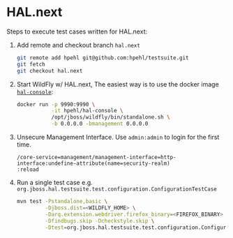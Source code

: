 # HAL.next

Steps to execute test cases written for HAL.next:

1. Add remote and checkout branch `hal.next`  
    ```bash
    git remote add hpehl git@github.com:hpehl/testsuite.git
    git fetch
    git checkout hal.next 
    ```

1. Start WildFly w/ HAL.next,  The easiest way is to use the docker image [`hal-console`](https://hub.docker.com/r/hpehl/hal-console/):  
    ```bash
    docker run -p 9990:9990 \
               -it hpehl/hal-console \
               /opt/jboss/wildfly/bin/standalone.sh \
               -b 0.0.0.0 -bmanagement 0.0.0.0
    ```
    
1. Unsecure Management Interface. Use `admin:admin` to login for the first time.   
    ```
    /core-service=management/management-interface=http-interface:undefine-attribute(name=security-realm)
    :reload
    ```
      
1. Run a single test case e.g. `org.jboss.hal.testsuite.test.configuration.ConfigurationTestCase`  
    ```bash
    mvn test -Pstandalone,basic \
             -Djboss.dist=<WILDFLY_HOME> \
             -Darq.extension.webdriver.firefox_binary=<FIREFOX_BINARY> \
             -Dfindbugs.skip -Dcheckstyle.skip \
             -Dtest=org.jboss.hal.testsuite.test.configuration.ConfigurationTestCase
    ```
